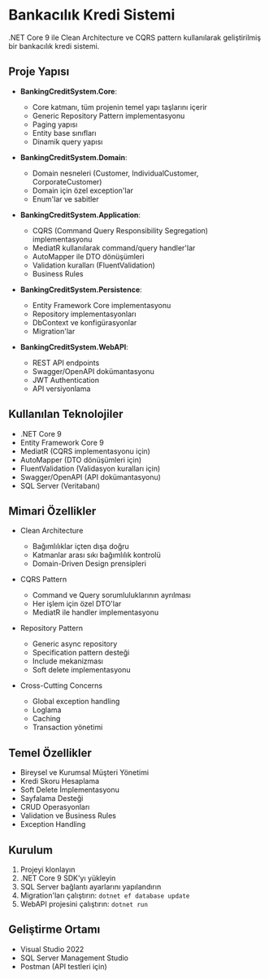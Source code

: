 # Bankacılık Kredi Sistemi

.NET Core 9 ile Clean Architecture ve CQRS pattern kullanılarak geliştirilmiş bir bankacılık kredi sistemi.

## Proje Yapısı

- **BankingCreditSystem.Core**: 
  - Core katmanı, tüm projenin temel yapı taşlarını içerir
  - Generic Repository Pattern implementasyonu
  - Paging yapısı
  - Entity base sınıfları
  - Dinamik query yapısı

- **BankingCreditSystem.Domain**: 
  - Domain nesneleri (Customer, IndividualCustomer, CorporateCustomer)
  - Domain için özel exception'lar
  - Enum'lar ve sabitler

- **BankingCreditSystem.Application**: 
  - CQRS (Command Query Responsibility Segregation) implementasyonu
  - MediatR kullanılarak command/query handler'lar
  - AutoMapper ile DTO dönüşümleri
  - Validation kuralları (FluentValidation)
  - Business Rules

- **BankingCreditSystem.Persistence**: 
  - Entity Framework Core implementasyonu
  - Repository implementasyonları
  - DbContext ve konfigürasyonlar
  - Migration'lar

- **BankingCreditSystem.WebAPI**: 
  - REST API endpoints
  - Swagger/OpenAPI dokümantasyonu
  - JWT Authentication
  - API versiyonlama

## Kullanılan Teknolojiler

- .NET Core 9
- Entity Framework Core 9
- MediatR (CQRS implementasyonu için)
- AutoMapper (DTO dönüşümleri için)
- FluentValidation (Validasyon kuralları için)
- Swagger/OpenAPI (API dokümantasyonu)
- SQL Server (Veritabanı)

## Mimari Özellikler

- Clean Architecture
  - Bağımlılıklar içten dışa doğru
  - Katmanlar arası sıkı bağımlılık kontrolü
  - Domain-Driven Design prensipleri

- CQRS Pattern
  - Command ve Query sorumluluklarının ayrılması
  - Her işlem için özel DTO'lar
  - MediatR ile handler implementasyonu

- Repository Pattern
  - Generic async repository
  - Specification pattern desteği
  - Include mekanizması
  - Soft delete implementasyonu

- Cross-Cutting Concerns
  - Global exception handling
  - Loglama
  - Caching
  - Transaction yönetimi

## Temel Özellikler

- Bireysel ve Kurumsal Müşteri Yönetimi
- Kredi Skoru Hesaplama
- Soft Delete İmplementasyonu
- Sayfalama Desteği
- CRUD Operasyonları
- Validation ve Business Rules
- Exception Handling

## Kurulum

1. Projeyi klonlayın
2. .NET Core 9 SDK'yı yükleyin
3. SQL Server bağlantı ayarlarını yapılandırın
4. Migration'ları çalıştırın: `dotnet ef database update`
5. WebAPI projesini çalıştırın: `dotnet run`

## Geliştirme Ortamı

- Visual Studio 2022
- SQL Server Management Studio
- Postman (API testleri için)


